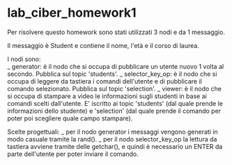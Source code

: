 # lab_ciber_homework1
Per risolvere questo homework sono stati utilizzati 3 nodi e da 1 messaggio.

Il messaggio è Student e contiene il nome, l'età e il corso di laurea.

I nodi sono:
<br>_ generator: è il nodo che si occupa di pubblicare un utente nuovo 1 volta al secondo. Pubblica sul topic 'students'.
_ selector_key_op: è il nodo che si occupa di leggere da tastiera i comandi dell'utente e di pubblicare il comando selezionato. Pubblica sul topic 'selection'.
_ viewer: è il nodo che si occupa di stampare a video le informazioni sugli studenti in base ai comandi scelti dall'utente. E' iscritto ai topic 'students' (dal quale prende le informazioni dello studente) e 'selection' (dal quale prende il comando per poter poi scegliere quale campo stampare).

Scelte progettuali:
_ per il nodo generator i messaggi vengono generati in modo casuale tramite la rand().
_ per il nodo selector_key_op la lettura da tastiera avviene tramite delle getchar(), e quindi è necessario un ENTER da parte dell'utente per poter inviare il comando.
